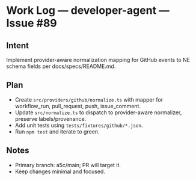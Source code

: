 # Work Log — developer-agent — Issue #89

## Intent

Implement provider-aware normalization mapping for GitHub events to NE schema fields per docs/specs/README.md.

## Plan

- Create `src/providers/github/normalize.ts` with mapper for workflow_run, pull_request, push, issue_comment.
- Update `src/normalize.ts` to dispatch to provider-aware normalizer, preserve labels/provenance.
- Add unit tests using `tests/fixtures/github/*.json`.
- Run `npm test` and iterate to green.

## Notes

- Primary branch: a5c/main; PR will target it.
- Keep changes minimal and focused.
